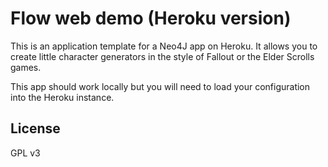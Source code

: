 # Flow web demo (Heroku version)

This is an application template for a Neo4J app on Heroku. It allows you to create little character generators in the style of Fallout or the Elder Scrolls games.

This app should work locally but you will need to load your configuration into the Heroku instance.

## License

GPL v3
